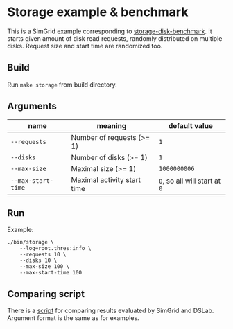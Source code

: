 # Storage example & benchmark

This is a SimGrid example corresponding to [storage-disk-benchmark](../../../examples/storage-disk-benchmark). It starts given amount of disk read requests, randomly distributed on multiple disks. Request size and start time are randomized too.

## Build

Run `make storage` from build directory.

## Arguments
 
| name               | meaning                     | default value               |
|--------------------|-----------------------------|-----------------------------|
| `--requests`       | Number of requests (>= 1)   | `1`                         |
| `--disks`          | Number of disks (>= 1)      | `1`                         |
| `--max-size`       | Maximal size (>= 1)         | `1000000006`                |
| `--max-start-time` | Maximal activity start time | `0`, so all will start at `0` |

## Run

Example:

```
./bin/storage \
    --log=root.thres:info \
    --requests 10 \
    --disks 10 \
    --max-size 100 \
    --max-start-time 100
```

## Comparing script

There is a [script](./compare-with-dslab.py) for comparing results evaluated by SimGrid and DSLab. Argument format is the same as for examples.